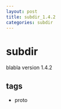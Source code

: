 ```yaml
---
layout: post
title: subdir_1.4.2
categories: subdir
---
```

# subdir
 blabla version 1.4.2
## tags
* proto
